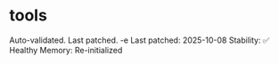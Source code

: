# tools

Auto-validated. Last patched.
-e 
Last patched: 2025-10-08
Stability: ✅ Healthy
Memory: Re-initialized
